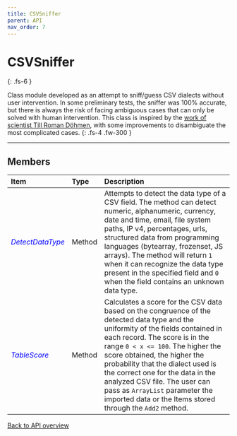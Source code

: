 ```yaml
---
title: CSVSniffer
parent: API
nav_order: 7
---
```


# CSVSniffer
{: .fs-6 }

Class module developed as an attempt to sniff/guess CSV dialects without user intervention. In some preliminary tests, the sniffer was 100% accurate, but there is always the risk of facing ambiguous cases that can only be solved with human intervention. This class is inspired by the [work of scientist Till Roman Döhmen](https://homepages.cwi.nl/~boncz/msc/2016-Doehmen.pdf), with some improvements to disambiguate the most complicated cases.
{: .fs-4 .fw-300 }

---

## Members

<table>
<thead>
<tr>
<th style="text-align: left;">Item</th>
<th style="text-align: left;">Type</th>
<th style="text-align: left;">Description</th>
</tr>
</thead>
<tbody>
<tr>
<td style="text-align: left; color:blue;"><em>DetectDataType</em></td>
<td style="text-align: left;">Method</td>
<td style="text-align: left;">Attempts to detect the data type of a CSV field. The method can detect numeric, alphanumeric, currency, date and time, email, file system paths, IP v4, percentages, urls, structured data from programming languages (bytearray, frozenset, JS arrays). The method will return <code>1</code> when it can recognize the data type present in the specified field and <code>0</code> when the field contains an unknown data type.</td>
</tr>
<tr>
<td style="text-align: left; color:blue;"><em>TableScore</em></td>
<td style="text-align: left;">Method</td>
<td style="text-align: left;">Calculates a score for the CSV data based on the congruence of the detected data type and the uniformity of the fields contained in each record. The score is in the range <code>0 < x <= 100</code>. The higher the score obtained, the higher the probability that the dialect used is the correct one for the data in the analyzed CSV file. The user can pass as <code>ArrayList</code> parameter the imported data or the Items stored through the <code>Add2</code> method.</td>
</tr>
</tbody>
</table>

[Back to API overview](https://ws-garcia.github.io/VBA-CSV-interface/api/)